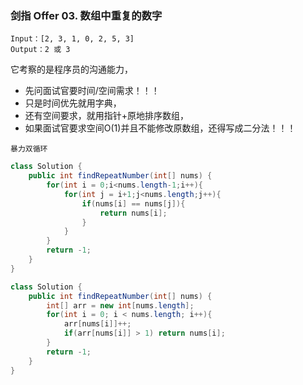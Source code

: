 
### 剑指 Offer 03. 数组中重复的数字
```
Input：[2, 3, 1, 0, 2, 5, 3]
Output：2 或 3 
```
它考察的是程序员的沟通能力，
* 先问面试官要时间/空间需求！！！
* 只是时间优先就用字典，
* 还有空间要求，就用指针+原地排序数组，
* 如果面试官要求空间O(1)并且不能修改原数组，还得写成二分法！！！


`暴力双循环`
```java
class Solution {
    public int findRepeatNumber(int[] nums) {
        for(int i = 0;i<nums.length-1;i++){
            for(int j = i+1;j<nums.length;j++){
                if(nums[i] == nums[j]){
                    return nums[i];
                }
            }
        }
        return -1;
    }
}
```

```java
class Solution {
    public int findRepeatNumber(int[] nums) {
        int[] arr = new int[nums.length];
        for(int i = 0; i < nums.length; i++){
            arr[nums[i]]++;
            if(arr[nums[i]] > 1) return nums[i];
        }
        return -1;
    }
}
```
